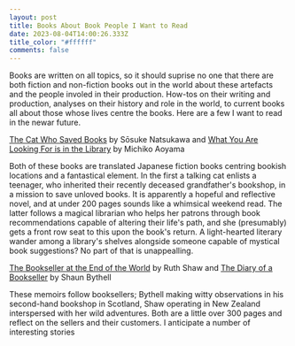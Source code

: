 ```yaml
---
layout: post
title: Books About Book People I Want to Read
date: 2023-08-04T14:00:26.333Z
title_color: "#ffffff"
comments: false
---
```

Books are written on all topics, so it should suprise no one that there are both fiction and non-fiction books out in the world about these artefacts and the people involed in their production. How-tos on their writing and production, analyses on their history and role in the world, to current books all about those whose lives centre the books. Here are a few I want to read in the newar future.

[T﻿he Cat Who Saved Books](https://app.thestorygraph.com/books/19a53404-887d-4bde-b209-60fb17679d2c) by Sōsuke Natsukawa and [What You Are Looking For is in the Library](https://app.thestorygraph.com/books/2409ddb7-9114-42fd-86c4-39996c61befc) by Michiko Aoyama

B﻿oth of these books are translated Japanese fiction books centring bookish locations and a fantastical element. In the first a talking cat enlists a teenager, who inherited their recently deceased grandfather's bookshop, in a mission to save unloved books. It is apparently a hopeful and reflective novel, and at under 200 pages sounds like a whimsical weekend read. The latter follows a magical librarian who helps her patrons through book recommendations capable of altering their life's path, and she (presumably) gets a front row seat to this upon the book's return. A light-hearted literary wander among a library's shelves alongside someone capable of mystical book suggestions? No part of that is unappealling.



[T﻿he Bookseller at the End of the World](https://app.thestorygraph.com/books/fdd9a6ca-8508-4f7e-8b7a-3212e77fa61f) by Ruth Shaw and [The Diary of a Bookseller](https://app.thestorygraph.com/books/a0545a9c-cd38-4f6b-b3fd-d55c8bbe62c9) by Shaun Bythell

T﻿hese memoirs follow booksellers; Bythell making witty observations in his second-hand bookshop in Scotland, Shaw operating in New Zealand interspersed with her wild adventures. Both are a little over 300 pages and reflect on the sellers and their customers. I anticipate a number of interesting stories